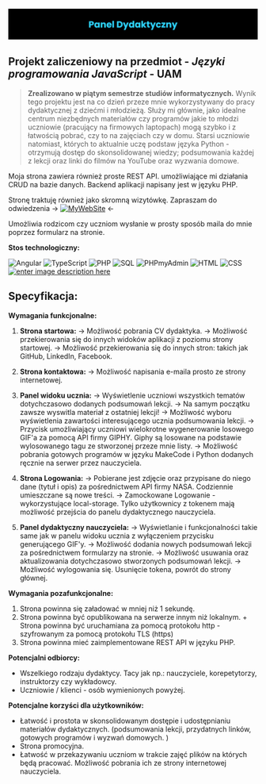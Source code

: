 
![enter image description here](https://raw.githubusercontent.com/Education-IT/Panel-Dydaktyczny/main/images/banner.png)
## Projekt zaliczeniowy na przedmiot - ***Języki programowania JavaScript*** - **UAM**

> **Zrealizowano w piątym semestrze studiów informatycznych.**
Wynik tego projektu jest na co dzień przeze mnie wykorzystywany do pracy dydaktycznej z dziećmi i młodzieżą. Służy mi głównie, jako idealne centrum niezbędnych materiałów czy programów jakie to młodzi uczniowie (pracujący na firmowych laptopach) mogą szybko i z łatwością pobrać, czy to na zajęciach czy w domu. Starsi uczniowie natomiast, których to aktualnie uczę podstaw języka Python - otrzymują dostęp do skonsolidowanej wiedzy; podsumowania każdej z lekcji oraz linki do filmów na YouTube oraz wyzwania domowe. 

Moja strona zawiera również proste REST API. umożliwiające mi działania CRUD na bazie danych. Backend aplikacji napisany jest w języku PHP.   

Stronę traktuję również jako skromną wizytówkę. Zapraszam do odwiedzenia -> [ ![MyWebSite](https://img.shields.io/badge/website-000000?style=for-the-badge&logo=About.me&logoColor=white)](https://education-it.pl/) <-

Umożliwia rodzicom czy uczniom wysłanie w prosty sposób maila do mnie poprzez formularz na stronie.

**Stos technologiczny:**

![Angular](https://img.shields.io/badge/Angular-DD0031.svg?style=for-the-badge&logo=Angular&logoColor=white) ![TypeScript](https://img.shields.io/badge/PHP-777BB4.svg?style=for-the-badge&logo=PHP&logoColor=white) ![PHP](https://img.shields.io/badge/TypeScript-3178C6.svg?style=for-the-badge&logo=TypeScript&logoColor=white) ![SQL](https://img.shields.io/badge/MySQL-4479A1.svg?style=for-the-badge&logo=MySQL&logoColor=white) ![PHPmyAdmin](https://img.shields.io/badge/phpMyAdmin-6C78AF.svg?style=for-the-badge&logo=phpMyAdmin&logoColor=white) ![HTML](https://img.shields.io/badge/HTML5-E34F26.svg?style=for-the-badge&logo=HTML5&logoColor=white) ![CSS](https://img.shields.io/badge/CSS3-1572B6.svg?style=for-the-badge&logo=CSS3&logoColor=white) [ ![enter image description here](https://img.shields.io/badge/website-000000?style=for-the-badge&logo=About.me&logoColor=white)](https://education-it.pl/)


## Specyfikacja:
 **Wymagania funkcjonalne:**
1) **Strona startowa:**
-> Możliwość pobrania CV dydaktyka.
-> Możliwość przekierowania się do innych widoków aplikacji z poziomu strony startowej.
-> Możliwość przekierowania się do innych stron: takich jak GitHub, LinkedIn, Facebook.

2) **Strona kontaktowa:**
-> Możliwość napisania e-maila prosto ze strony internetowej.

3) **Panel widoku ucznia:**
-> Wyświetlenie uczniowi wszystkich tematów dotychczasowo dodanych podsumowań lekcji.
-> Na samym początku zawsze wyswitla materiał z ostatniej lekcji!
-> Możliwość wyboru wyświetlenia zawartości interesującego ucznia podsumowania lekcji.
-> Przycisk umożliwiający uczniowi wielokrotne wygenerowanie losowego GIF'a za pomocą API firmy GIPHY. Giphy są losowane na podstawie wylosowanego tagu ze stworzonej przeze mnie listy.
-> Możliwość pobrania gotowych programów w języku MakeCode i Python dodanych ręcznie na serwer przez nauczyciela.
 
4) **Strona Logowania:**
-> Pobierane jest zdjęcie oraz przypisane do niego dane (tytuł i opis) za pośrednictwem API firmy NASA. Codziennie umieszczane są nowe treści. 
-> Zamockowane Logowanie - wykorzystujące local-storage. Tylko użytkownicy z tokenem mają możliwość przejścia do panelu dydaktycznego nauczyciela.

5) **Panel dydaktyczny nauczyciela:**
-> Wyświetlanie i funkcjonalności takie same jak w panelu widoku ucznia z wyłączeniem przycisku generującego GIF'y.
-> Możliwość dodania nowych podsumowań lekcji za pośrednictwem formularzy na stronie.
-> Możliwość usuwania oraz aktualizowania dotychczasowo stworzonych podsumowań lekcji.
-> Możliwość wylogowania się. Usunięcie tokena, powrót do strony głównej.
 

**Wymagania pozafunkcjonalne:**
1) Strona powinna się załadować w mniej niż 1 sekundę.
2) Strona powinna być opublikowana na serwerze innym niż lokalnym. + Strona powinna być uruchamiana za pomocą protokołu http -  szyfrowanym za pomocą protokołu TLS (https)
3) Strona powinna mieć zaimplementowane REST API w języku PHP.

**Potencjalni odbiorcy:**
* Wszelkiego rodzaju dydaktycy. Tacy jak np.: nauczyciele, korepetytorzy, instruktorzy czy wykładowcy.
* Uczniowie / klienci - osób wymienionych powyżej.

**Potencjalne korzyści dla użytkowników:**
* Łatwość i prostota w skonsolidowanym dostępie i udostępnianiu materiałów dydaktycznych. (podsumowania lekcji, przydatnych linków, gotowych programów i wyzwań domowych. )
* Strona promocyjna.
* Łatwość w przekazywaniu uczniom w trakcie zajęć plików na których będą pracować. Możliwość pobrania ich ze strony internetowej nauczyciela.
